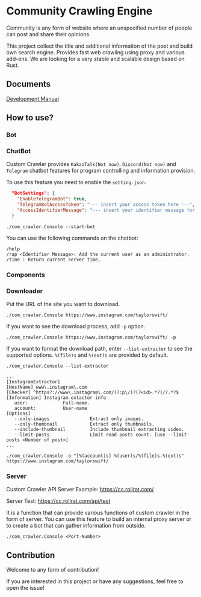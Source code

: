 # Community Crawling Engine

Community is any form of website where an unspecified number of people can post and share their opinions.

This project collect the title and additional information of the post and build own search engine.
Provides fast web crawling using proxy and various add-ons.
We are looking for a very stable and scalable design based on Rust.

## Documents

[Development Manual](doc/development.md)

## How to use?

### Bot

### ChatBot

Custom Crawler provides `KakaoTalk(Not now)`, `Discord(Not now)` and `Telegram` chatbot features 
for program controlling and information provision.

To use this feature you need to enable the `setting.json`.

``` json
  "BotSettings": {
    "EnableTelegramBot": true,
    "TelegramBotAccessToken": "--- insert your access token here ---",
    "AccessIdentifierMessage": "--- insert your identifier message for audit admin ---"
  }
```

```
./com_crawler.Console --start-bot
```

You can use the following commands on the chatbot:

```
/help
/rap <Identifier Message>: Add the current user as an administrator.
/time : Return current server time.
```

### Components

### Downloader

Put the URL of the site you want to download.

```
./com_crawler.Console https://www.instagram.com/taylorswift/
```

If you want to see the download process, add `-p` option.

```
./com_crawler.Console https://www.instagram.com/taylorswift/ -p
```

If you want to format the download path, enter `--list-extractor` to see the supported options. 
`%(file)s` and `%(ext)s` are provided by default.

```
./com_crawler.Console --list-extractor

...
[InstagramExtractor]
[HostName] www\.instagram\.com
[Checker] ^https?://www\.instagram\.com/(?:p\/)?(?<id>.*?)/?.*?$
[Information] Instagram extactor info
   user:             Full-name.
   account:          User-name
[Options]
   --only-images               Extract only images.
   --only-thumbnail            Extract only thumbnails.
   --include-thumbnail         Include thumbnail extracting video.
   --limit-posts               Limit read posts count. [use --limit-posts <Number of post>]
...

./com_crawler.Console -o "[%(account)s] %(user)s/%(file)s.%(ext)s" https://www.instagram.com/taylorswift/
```

### Server

Custom Crawler API Server Example: https://cc.rollrat.com/

Server Test: https://cc.rollrat.com/api/test

It is a function that can provide various functions of custom crawler in the form of server.
You can use this feature to build an internal proxy server or to create 
a bot that can gather information from outside.

```
./com_crawler.Console <Port-Number>
```

## Contribution

Welcome to any form of contribution!

If you are interested in this project or have any suggestions, feel free to open the issue!